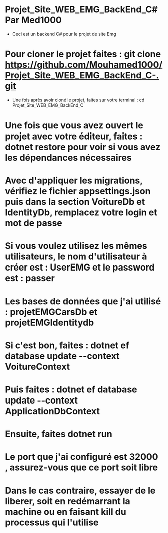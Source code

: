 # Projet_Site_WEB_EMG_BackEnd_C# Par Med1000  
- Ceci est un backend C# pour le projet de site Emg
# Pour cloner le projet faites : git clone https://github.com/Mouhamed1000/Projet_Site_WEB_EMG_BackEnd_C-.git  
- Une fois après avoir cloné le projet, faites sur votre terminal : cd Projet_Site_WEB_EMG_BackEnd_C  
# Une fois que vous avez ouvert le projet avec votre éditeur, faites : dotnet restore pour voir si vous avez les dépendances nécessaires  
# Avec d'appliquer les migrations, vérifiez le fichier appsettings.json puis dans la section VoitureDb et IdentityDb, remplacez votre login et mot de passe  
# Si vous voulez utilisez les mêmes utilisateurs, le nom d'utilisateur à créer est : UserEMG et le password est : passer  
# Les bases de données que j'ai utilisé : projetEMGCarsDb et projetEMGIdentitydb  
# Si c'est bon, faites : dotnet ef database update --context VoitureContext  
# Puis faites : dotnet ef database update --context ApplicationDbContext
# Ensuite, faites dotnet run  
# Le port que j'ai configuré est 32000 , assurez-vous que ce port soit libre  
# Dans le cas contraire, essayer de le liberer, soit en redémarrant la machine ou en faisant kill du processus qui l'utilise  




